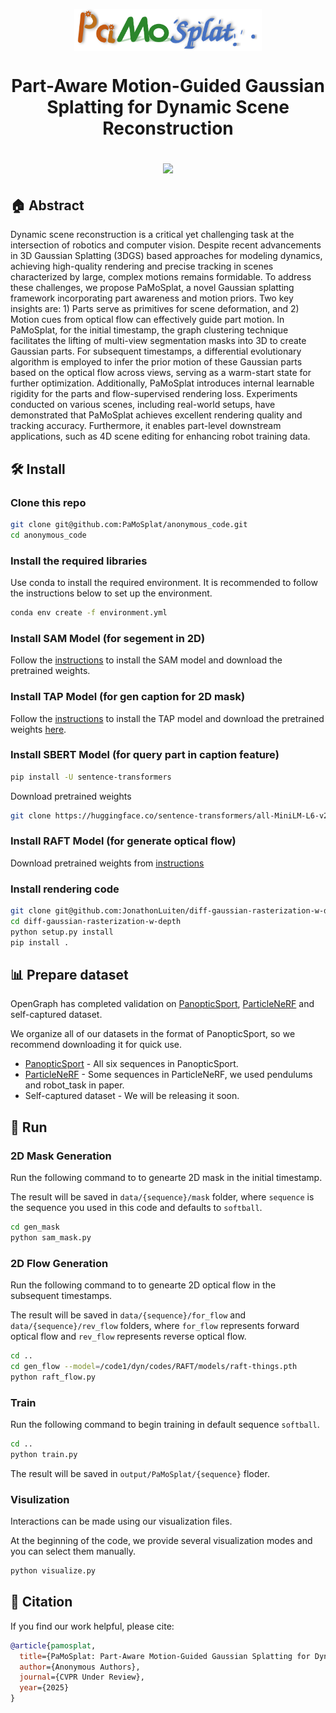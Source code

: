 <p align="center" style="text-align: center;">
  <img src="https://github.com/PaMoSplat/anonymous_code/blob/main/logo.svg" alt="PaMoSplat Logo" style="vertical-align: bottom; width:300px;"/>
</p>

<p align="center">
  <h1 align="center"><strong>
    Part-Aware Motion-Guided Gaussian Splatting for Dynamic Scene Reconstruction
  </strong>
</p>






<p align="center">
  <a href="https://pamosplat.github.io/" target='_blank'>
    <img src="https://img.shields.io/badge/Project-👔-green?">
  </a> 
</p>


 ## 🏠  Abstract
Dynamic scene reconstruction is a critical yet challenging task at the intersection of robotics and computer vision. 
Despite recent advancements in 3D Gaussian Splatting (3DGS) based approaches for modeling dynamics, achieving high-quality rendering and precise tracking in scenes characterized by large, complex motions remains formidable.
To address these challenges, we propose PaMoSplat, a novel Gaussian splatting framework incorporating part awareness and motion priors. 
Two key insights are: 1) Parts serve as primitives for scene deformation, and 2) Motion cues from optical flow can effectively guide part motion.
In PaMoSplat, for the initial timestamp, the graph clustering technique facilitates the lifting of multi-view segmentation masks into 3D to create Gaussian parts. For subsequent timestamps, a differential evolutionary algorithm is employed to infer the prior motion of these Gaussian parts based on the optical flow across views, serving as a warm-start state for further optimization. Additionally, PaMoSplat introduces internal learnable rigidity for the parts and flow-supervised rendering loss.
Experiments conducted on various scenes, including real-world setups, have demonstrated that PaMoSplat achieves excellent rendering quality and tracking accuracy. Furthermore, it enables part-level downstream applications, such as 4D scene editing for enhancing robot training data.
 

## 🛠  Install


### Clone this repo

```bash
git clone git@github.com:PaMoSplat/anonymous_code.git
cd anonymous_code
```


### Install the required libraries
Use conda to install the required environment. It is recommended to follow the instructions below to set up the environment.


```bash
conda env create -f environment.yml
```

### Install SAM Model (for segement in 2D)
Follow the [instructions](https://github.com/facebookresearch/segment-anything?tab=readme-ov-file#installation) to install the SAM model and download the pretrained weights.


###  Install TAP Model (for gen caption for 2D mask)
Follow the [instructions](https://github.com/baaivision/tokenize-anything?tab=readme-ov-file#installation) to install the TAP model and download the pretrained weights [here](https://github.com/baaivision/tokenize-anything?tab=readme-ov-file#models).


###  Install SBERT Model (for query part in caption feature)
```bash
pip install -U sentence-transformers
```
Download pretrained weights
```bash
git clone https://huggingface.co/sentence-transformers/all-MiniLM-L6-v2
```


###  Install RAFT Model (for generate optical flow)
Download pretrained weights from [instructions](https://github.com/princeton-vl/RAFT?tab=readme-ov-file#demos)

### Install rendering code
```bash
git clone git@github.com:JonathonLuiten/diff-gaussian-rasterization-w-depth.git
cd diff-gaussian-rasterization-w-depth
python setup.py install
pip install .
```


## 📊 Prepare dataset
OpenGraph has completed validation on [PanopticSport](https://github.com/JonathonLuiten/Dynamic3DGaussians), [ParticleNeRF](https://github.com/jc211/ParticleNeRF) and self-captured dataset. 

We organize all of our datasets in the format of PanopticSport, so we recommend downloading it for quick use.

* [PanopticSport](https://omnomnom.vision.rwth-aachen.de/data/Dynamic3DGaussians/data.zip) - All six sequences in PanopticSport.
* [ParticleNeRF](https://zenodo.org/records/7784157) - Some sequences in ParticleNeRF, we used pendulums and robot_task in paper.
* Self-captured dataset - We will be releasing it soon.

## 🏃 Run

### 2D Mask Generation
Run the following command to to genearte 2D mask in the initial timestamp. 

The result will be saved in ```data/{sequence}/mask``` folder, where ```sequence``` is the sequence you used in this code and defaults to ```softball```.

```bash
cd gen_mask
python sam_mask.py
```

### 2D Flow Generation
Run the following command to to genearte 2D optical flow in the subsequent timestamps. 

The result will be saved in ```data/{sequence}/for_flow``` and ```data/{sequence}/rev_flow``` folders, where ```for_flow``` represents forward optical flow and ```rev_flow``` represents reverse optical flow.

```bash
cd ..
cd gen_flow --model=/code1/dyn/codes/RAFT/models/raft-things.pth
python raft_flow.py
```


### Train
Run the following command to begin training in default sequence ```softball```.
```bash
cd ..
python train.py
```
The result will be saved in ```output/PaMoSplat/{sequence}``` floder.


### Visulization
Interactions can be made using our visualization files.

At the beginning of the code, we provide several visualization modes and you can select them manually.
```bash
python visualize.py
```


## 🔗 Citation

If you find our work helpful, please cite:

```bibtex
@article{pamosplat,
  title={PaMoSplat: Part-Aware Motion-Guided Gaussian Splatting for Dynamic Scene Reconstruction},
  author={Anonymous Authors},
  journal={CVPR Under Review},
  year={2025}
}
```
